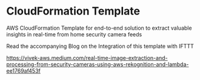# CloudFormation Template

AWS CloudFormation Template for end-to-end solution to extract valuable insights in real-time from home security camera feeds

Read the accompanying Blog on the Integration of this template with IFTTT

https://vivek-aws.medium.com/real-time-image-extraction-and-processing-from-security-cameras-using-aws-rekognition-and-lambda-ee1769af453f






